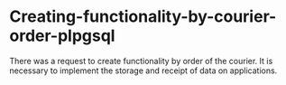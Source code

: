 # Creating-functionality-by-courier-order-plpgsql
There was a request to create functionality by order of the courier. It is necessary to implement the storage and receipt of data on applications.
